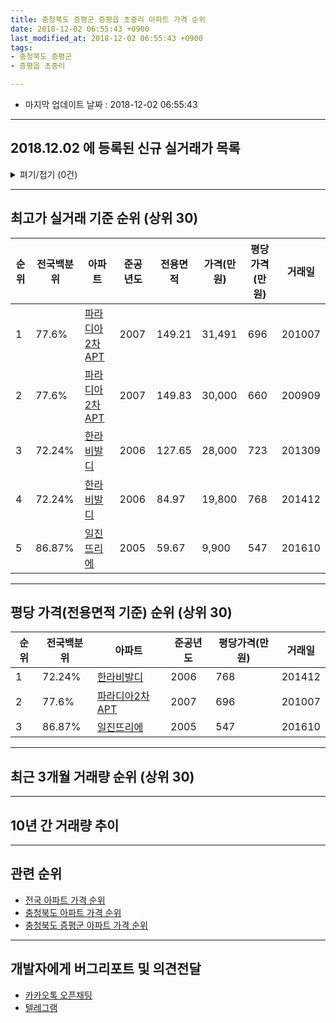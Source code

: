 ```yaml
---
title: 충청북도 증평군 증평읍 초중리 아파트 가격 순위
date: 2018-12-02 06:55:43 +0900
last_modified_at: 2018-12-02 06:55:43 +0900
tags:
- 충청북도 증평군
- 증평읍 초중리

---
```


* 마지막 업데이트 날짜 : 2018-12-02 06:55:43

---

## 2018.12.02 에 등록된 신규 실거래가 목록

<details>
<summary>펴기/접기 (0건)</summary>
<div markdown="1">

|아파트|전국백분위|준공년도|전용면적|가격(만원)|평당가격(만원)|거래일|
|---|---|---|---|---|---|---|
|없음|||||||


</div>
</details>

---

## 최고가 실거래 기준 순위 (상위 30)


|순위|전국백분위|아파트|준공년도|전용면적|가격(만원)|평당가격(만원)|거래일|
|---|---|---|---|---|---|---|---|
|1|77.6%|[파라디아2차APT](https://search.naver.com/search.naver?query=%EC%B6%A9%EC%B2%AD%EB%B6%81%EB%8F%84+%EC%A6%9D%ED%8F%89%EA%B5%B0+%EC%A6%9D%ED%8F%89%EC%9D%8D+%EC%B4%88%EC%A4%91%EB%A6%AC+%ED%8C%8C%EB%9D%BC%EB%94%94%EC%95%842%EC%B0%A8APT)|2007|149.21|31,491|696|201007|
|2|77.6%|[파라디아2차APT](https://search.naver.com/search.naver?query=%EC%B6%A9%EC%B2%AD%EB%B6%81%EB%8F%84+%EC%A6%9D%ED%8F%89%EA%B5%B0+%EC%A6%9D%ED%8F%89%EC%9D%8D+%EC%B4%88%EC%A4%91%EB%A6%AC+%ED%8C%8C%EB%9D%BC%EB%94%94%EC%95%842%EC%B0%A8APT)|2007|149.83|30,000|660|200909|
|3|72.24%|[한라비발디](https://search.naver.com/search.naver?query=%EC%B6%A9%EC%B2%AD%EB%B6%81%EB%8F%84+%EC%A6%9D%ED%8F%89%EA%B5%B0+%EC%A6%9D%ED%8F%89%EC%9D%8D+%EC%B4%88%EC%A4%91%EB%A6%AC+%ED%95%9C%EB%9D%BC%EB%B9%84%EB%B0%9C%EB%94%94)|2006|127.65|28,000|723|201309|
|4|72.24%|[한라비발디](https://search.naver.com/search.naver?query=%EC%B6%A9%EC%B2%AD%EB%B6%81%EB%8F%84+%EC%A6%9D%ED%8F%89%EA%B5%B0+%EC%A6%9D%ED%8F%89%EC%9D%8D+%EC%B4%88%EC%A4%91%EB%A6%AC+%ED%95%9C%EB%9D%BC%EB%B9%84%EB%B0%9C%EB%94%94)|2006|84.97|19,800|768|201412|
|5|86.87%|[일진뜨리에](https://search.naver.com/search.naver?query=%EC%B6%A9%EC%B2%AD%EB%B6%81%EB%8F%84+%EC%A6%9D%ED%8F%89%EA%B5%B0+%EC%A6%9D%ED%8F%89%EC%9D%8D+%EC%B4%88%EC%A4%91%EB%A6%AC+%EC%9D%BC%EC%A7%84%EB%9C%A8%EB%A6%AC%EC%97%90)|2005|59.67|9,900|547|201610|


---

## 평당 가격(전용면적 기준) 순위 (상위 30)


|순위|전국백분위|아파트|준공년도|평당가격(만원)|거래일|
|---|---|---|---|---|---|
|1|72.24%|[한라비발디](https://search.naver.com/search.naver?query=%EC%B6%A9%EC%B2%AD%EB%B6%81%EB%8F%84+%EC%A6%9D%ED%8F%89%EA%B5%B0+%EC%A6%9D%ED%8F%89%EC%9D%8D+%EC%B4%88%EC%A4%91%EB%A6%AC+%ED%95%9C%EB%9D%BC%EB%B9%84%EB%B0%9C%EB%94%94)|2006|768|201412|
|2|77.6%|[파라디아2차APT](https://search.naver.com/search.naver?query=%EC%B6%A9%EC%B2%AD%EB%B6%81%EB%8F%84+%EC%A6%9D%ED%8F%89%EA%B5%B0+%EC%A6%9D%ED%8F%89%EC%9D%8D+%EC%B4%88%EC%A4%91%EB%A6%AC+%ED%8C%8C%EB%9D%BC%EB%94%94%EC%95%842%EC%B0%A8APT)|2007|696|201007|
|3|86.87%|[일진뜨리에](https://search.naver.com/search.naver?query=%EC%B6%A9%EC%B2%AD%EB%B6%81%EB%8F%84+%EC%A6%9D%ED%8F%89%EA%B5%B0+%EC%A6%9D%ED%8F%89%EC%9D%8D+%EC%B4%88%EC%A4%91%EB%A6%AC+%EC%9D%BC%EC%A7%84%EB%9C%A8%EB%A6%AC%EC%97%90)|2005|547|201610|


---

## 최근 3개월 거래량 순위 (상위 30)


<div style="width:100%;">
    <canvas id="deal_count_ranking" height="250"></canvas>
</div>


<script>
new Chart(document.getElementById("deal_count_ranking"), {
    type: 'horizontalBar',
    data: {
        labels: ['일진뜨리에', '한라비발디'],
        datasets: [{
            label: '실거래 수',
            data: [3, 2],
            borderColor: "rgba(255, 0, 128, 1)",
            backgroundColor: "rgba(255, 0, 128, 0.5)",
            fill: false,
        }]
    },
    options: {
        responsive: true,
        title: {
            display: true,
            text: '최근 3개월 거래량 순위'
        },
        tooltips: {
            mode: 'index',
            intersect: false,
            callbacks: {
                title: function(tooltipItems, data) {
                    return "실거래 수:";
                },
                label: function(tooltipItem, data) {
                    return data.labels[tooltipItem.index] + ": " + tooltipItem.xLabel;
                }
            }
        },
        hover: {
            mode: 'nearest',
            intersect: true
        },
        scales: {
            xAxes: [{
                display: true,
                scaleLabel: {
                    display: true,
                    labelString: '실거래 수'
                },
                ticks: {
                    suggestedMin: 0,
                }
            }],
            yAxes: [{
                display: true,
                ticks: {
                    autoSkip: false,
                    callback: function(value, index, values) {
                        if (value.length > 15)
                            return value.substr(0, 13) + "...";
                        else
                            return value;
                    }
                },
                scaleLabel: {
                    display: false,
                }
            }]
        }
    }
});

</script>


---

## 10년 간 거래량 추이


<div style="width:100%;">
    <canvas id="deal_progress" height="250"></canvas>
</div>

<script>
new Chart(document.getElementById("deal_progress"), {
    type: 'line',
    data: {
        labels: ['200812','200901','200902','200903','200904','200905','200906','200907','200908','200909','200910','200911','200912','201001','201002','201003','201004','201005','201006','201007','201008','201009','201010','201011','201012','201101','201102','201103','201104','201105','201106','201107','201108','201109','201110','201111','201112','201201','201202','201203','201204','201205','201206','201207','201208','201209','201210','201211','201212','201301','201302','201303','201304','201305','201306','201307','201308','201309','201310','201311','201312','201401','201402','201403','201404','201405','201406','201407','201408','201409','201410','201411','201412','201501','201502','201503','201504','201505','201506','201507','201508','201509','201510','201511','201512','201601','201602','201603','201604','201605','201606','201607','201608','201609','201610','201611','201612','201701','201702','201703','201704','201705','201706','201707','201708','201709','201710','201711','201712','201801','201802','201803','201804','201805','201806','201807','201808','201809','201810','201811','201812'],
        datasets: [{
            label: '실거래 수',
            pointRadius: 1,
            data: [2, 4, 10, 10, 8, 4, 4, 14, 11, 16, 15, 14, 7, 8, 13, 16, 16, 5, 10, 9, 8, 6, 11, 2, 4, 12, 12, 12, 12, 10, 7, 13, 16, 13, 3, 7, 8, 11, 10, 14, 3, 8, 3, 3, 6, 4, 6, 4, 8, 7, 8, 17, 12, 6, 8, 2, 8, 12, 2, 8, 4, 6, 4, 6, 5, 12, 8, 5, 13, 8, 7, 3, 5, 3, 2, 10, 9, 9, 5, 8, 4, 6, 7, 4, 8, 3, 7, 7, 4, 10, 10, 8, 7, 8, 7, 2, 3, 6, 6, 4, 5, 6, 4, 6, 7, 4, 3, 2, 3, 4, 2, 7, 2, 5, 2, 3, 2, 2, 4, 1, 0],
            borderColor: "rgba(255, 201, 14, 1)",
            backgroundColor: "rgba(255, 201, 14, 0.5)",
            fill: true,
        }]
    },
    options: {
        responsive: true,
        title: {
            display: true,
            text: '10년간 거래량 추이'
        },
        tooltips: {
            mode: 'index',
            intersect: false,
        },
        hover: {
            mode: 'nearest',
            intersect: true
        },
        scales: {
            xAxes: [{
                display: true,
                scaleLabel: {
                    display: true,
                    labelString: '년/월'
                }
            }],
            yAxes: [{
                display: true,
                ticks: {
                    suggestedMin: 0,
                },
                scaleLabel: {
                    display: true,
                    labelString: '실거래 수'
                }
            }]
        }
    }
});

</script>


---

## 관련 순위

- [전국 아파트 가격 순위](https://inasie.github.io/apt-ranking/전국)
- [충청북도 아파트 가격 순위](https://inasie.github.io/apt-ranking/충청북도)
- [충청북도 증평군 아파트 가격 순위](https://inasie.github.io/apt-ranking/충청북도-증평군)


---

## 개발자에게 버그리포트 및 의견전달

- [카카오톡 오픈채팅](https://open.kakao.com/o/gLJUAP4)
- [텔레그램](https://t.me/inasie)

